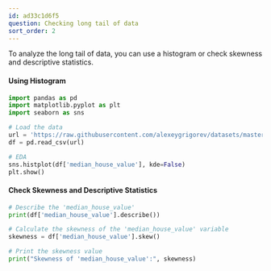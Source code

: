 ```yaml
---
id: ad33c1d6f5
question: Checking long tail of data
sort_order: 2
---
```


To analyze the long tail of data, you can use a histogram or check skewness and descriptive statistics.

#### Using Histogram

```python
import pandas as pd
import matplotlib.pyplot as plt
import seaborn as sns

# Load the data
url = 'https://raw.githubusercontent.com/alexeygrigorev/datasets/master/housing.csv'
df = pd.read_csv(url)

# EDA
sns.histplot(df['median_house_value'], kde=False)
plt.show()
```

#### Check Skewness and Descriptive Statistics

```python
# Describe the 'median_house_value'
print(df['median_house_value'].describe())

# Calculate the skewness of the 'median_house_value' variable
skewness = df['median_house_value'].skew()

# Print the skewness value
print("Skewness of 'median_house_value':", skewness)
```